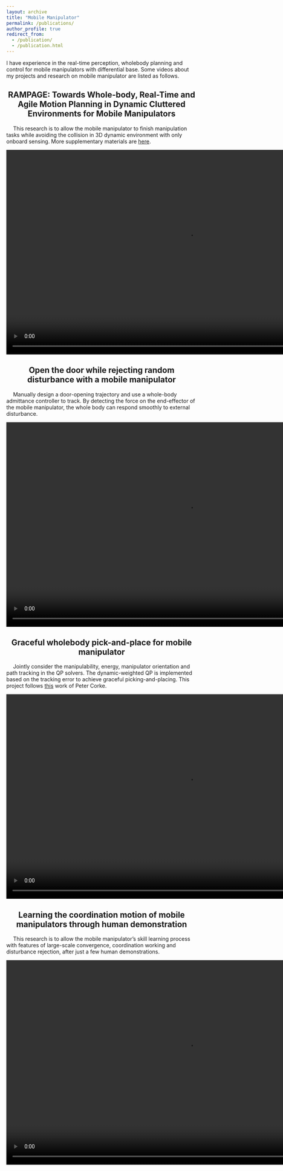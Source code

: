 ```yaml
---
layout: archive
title: "Mobile Manipulator"
permalink: /publications/
author_profile: true
redirect_from: 
  - /publication/
  - /publication.html
---
```

<link rel="stylesheet" href="https://cdn.staticfile.org/font-awesome/4.7.0/css/font-awesome.css">

I have experience in the real-time perception, wholebody planning and control for mobile manipulators with differential base. Some videos about my projects and research on mobile manipulator are listed as follows. 
<center><h2 id="rampage">RAMPAGE: Towards Whole-body, Real-Time and Agile Motion Planning in Dynamic Cluttered Environments for Mobile Manipulators</h2></center>
<p> &emsp;  This research is to allow the mobile manipulator to finish manipulation tasks while avoiding the collision in 3D dynamic environment with only onboard sensing. More supplementary materials are <a href="https://github.com/yuqiang-yang/TIE-Supplementary-video">here</a>.</p>
<!-- <video id="video" controls="" preload="none">
      <source id="mp4" src="../files/coordination.mp4" type="video/mp4">
</videos> -->
<video width="960" height="540" controls style="width= 100%; height=100%; object-fit: fill">
  <source src="../files/tie.mp4" type="video/mp4">
</video>
<br>

<center><h2>Open the door while rejecting random disturbance with a mobile manipulator</h2></center>
<p>&emsp; Manually design a door-opening trajectory and use a whole-body admittance controller to track. By detecting the force on the end-effector of the mobile manipulator, the whole body can respond smoothly to external disturbance.</p>
<video width="960" height="540" controls style="width= 100%; height=100%; object-fit: fill">
  <source src="../files/door_open.mp4" type="video/mp4">
</video> 
<br>

<center><h2>Graceful wholebody pick-and-place for mobile manipulator</h2></center>
<p>&emsp; Jointly consider the manipulability, energy, manipulator orientation and path tracking in the QP solvers. The dynamic-weighted QP is implemented based on the tracking error to achieve graceful picking-and-placing. This project follows <a href="https://arxiv.org/abs/2109.04749">this</a> work of Peter Corke.</p>
<video width="960" height="540" controls style="width= 100%; height=100%; object-fit: fill">
  <source src="../files/graceful_pick.mp4" type="video/mp4">
</video> 
<br>



<center><h2>Learning the coordination motion of mobile manipulators through human demonstration</h2></center>
<p> &emsp;  This research is to allow the mobile manipulator’s skill learning process with features of large-scale convergence, coordination working and disturbance rejection, after just a few human demonstrations.</p>
<!-- <video id="video" controls="" preload="none">
      <source id="mp4" src="../files/coordination.mp4" type="video/mp4">
</videos> -->
<video width="960" height="540" controls style="width= 100%; height=100%; object-fit: fill">
  <source src="../files/coordination.mp4" type="video/mp4">
</video>
<br>


